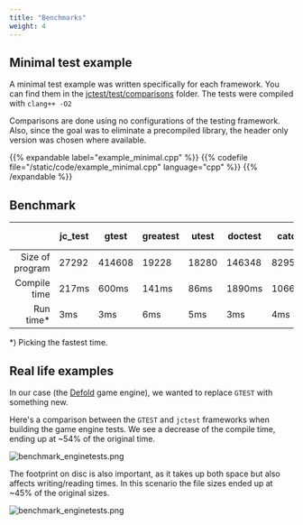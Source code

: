 ```yaml
---
title: "Benchmarks"
weight: 4
---
```



## Minimal test example

A minimal test example was written specifically for each framework.
You can find them in the [jctest/test/comparisons](https://github.com/JCash/jctest/tree/master/test/comparisons) folder. The tests were compiled with `clang++ -O2`

Comparisons are done using no configurations of the testing framework.
Also, since the goal was to eliminate a precompiled library, the header only version was chosen where available.

{{% expandable label="example_minimal.cpp" %}}
{{% codefile file="/static/code/example_minimal.cpp" language="cpp" %}}
{{% /expandable %}}


## Benchmark

<small><small>

|                 | jc_test |  gtest  | greatest |  utest  | doctest |  catch2 | snow 2  |
|----------------:|---------|---------|----------|---------|---------|---------|---------|
| Size of program |  27292  |  414608 |   19228  |  18280  |  146348 |  829572 |  23144  |
| Compile time    |  217ms  |  600ms  |   141ms  |   86ms  |  1890ms | 10662ms |  216ms  |
| Run time*       |    3ms  |    3ms  |    6ms   |    5ms  |    3ms  |   4ms   |   3ms   |

</small></small>

*) Picking the fastest time.



## Real life examples

In our case (the [Defold](www.defold.com) game engine), we wanted to replace `GTEST` with something new.

Here's a comparison between the `GTEST` and `jctest` frameworks when building the game engine tests.
We see a decrease of the compile time, ending up at ~54% of the original time.

![benchmark_enginetests.png](/benchmarks/images/benchmark_enginetests.png)

The footprint on disc is also important, as it takes up both space but also affects writing/reading times.
In this scenario the file sizes ended up at ~45% of the original sizes.

![benchmark_enginetests.png](/benchmarks/images/benchmark_enginetestsizes.png)

